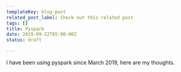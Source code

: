 ```yaml
---
templateKey: blog-post
related_post_label: Check out this related post
tags: []
title: Pyspark
date: 2019-09-22T05:00:00Z
status: draft

---
```

I have been using pyspark since March 2019, here are my thoughts.
